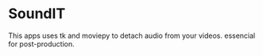 # SoundIT

This apps uses tk and moviepy to detach audio from your videos. essencial for post-production.
